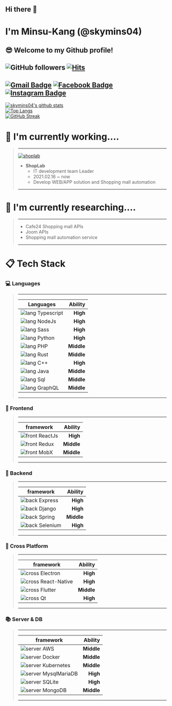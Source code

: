 ## Hi there 👋
# I'm Minsu-Kang (@skymins04)

## 😎 Welcome to my Github profile!

## ![GitHub followers](https://img.shields.io/github/followers/skymins04?color=%23D0C300&label=GitHub%20Followers) [![Hits](https://hits.seeyoufarm.com/api/count/incr/badge.svg?url=https%3A%2F%2Fgithub.com%2Fskymins04%2Fhit-counter&count_bg=%23D0C300&title_bg=%23555555&icon=verizon.svg&icon_color=%23E7E7E7&title=hits&edge_flat=false)](https://hits.seeyoufarm.com)
## [![Gmail Badge](https://img.shields.io/badge/-Gmail-d14836?style=flat-square&logo=Gmail&logoColor=white&link=mailto:skymin0417@gmail.com)](mailto:skymin0417@gmail.com) [![Facebook Badge](https://img.shields.io/badge/-Facebook-1877f2?style=flat-square&logo=facebook&logoColor=white&link=https://www.facebook.com/BetaManKang/)](https://facebook.com/BetaManKang) [![Instagram Badge](https://img.shields.io/badge/-Instagram-dd2a7b?style=flat-square&logo=instagram&logoColor=white&link=https://www.instagram.com/minssu_betaman/)](https://www.instagram.com/minssu_betaman/) 

[![skymins04's github stats](https://github-readme-stats.vercel.app/api?username=skymins04&show_icons=true&title_color=FFFF01&bg_color=282A36&text_color=FFFFFF&icon_color=FFFF01)](https://github.com/skymins04) \
[![Top Langs](https://github-readme-stats.vercel.app/api/top-langs/?username=skymins04&layout=compact&langs_count=10&title_color=FFFF01&bg_color=282A36&text_color=FFFFFF&icon_color=FFFF01)](https://github.com/skymins04) \
[![GitHub Streak](https://github-readme-streak-stats.herokuapp.com?user=skymins04&background=282A36&ring=FFFF01&currStreakNum=FFFFFF&fire=FFFF01&sideNums=FFFFFF&currStreakLabel=FFFF01&sideLabels=FFFF01&dates=BDBDBD)](https://git.io/streak-stats)

# 🏢 I'm currently working....

>-------------------------
> [![shoplab](http://shoplab.co.kr/web/upload/category/editor/2020/11/23/eaf39cd9f9868f8809f2ecc32664f745.PNG)](http://shoplab.co.kr)
>* **ShopLab**
>    * IT development team Leader
>    * 2021.02.16 ~ now
>    * Develop WEB/APP solution and Shopping mall automation
>--------------------------

# 🔬 I'm currently researching....

>---------------------
>* Cafe24 Shopping mall APIs
>* Joom APIs
>* Shopping mall automation service
>--------------------

# 📋 Tech Stack

### 💻 Languages

>------------------------------
>| Languages | Ability |
>|---|---:|
>|![lang Typescript](https://img.shields.io/badge/TypeScript-3178C6?style=for-the-badge&logo=TypeScript&logoColor=white&logoWidth=30)|**High**|
>|![lang NodeJs](https://img.shields.io/badge/Node.js-339933?style=for-the-badge&logo=Node.js&logoColor=white&logoWidth=30)| **High**|
>|![lang Sass](https://img.shields.io/badge/Sass-CC6699?style=for-the-badge&logo=Sass&logoColor=white&logoWidth=30)|**High**|
>|![lang Python](https://img.shields.io/badge/Python-3776AB?style=for-the-badge&logo=Python&logoColor=white&logoWidth=30)|**High**|
>|![lang PHP](https://img.shields.io/badge/PHP-777BB4?style=for-the-badge&logo=PHP&logoColor=white&logoWidth=30)|**Middle**|
>|![lang Rust](https://img.shields.io/badge/Rust-000000?style=for-the-badge&logo=Rust&logoColor=white&logoWidth=30)|**Middle**|
>|![lang C++](https://img.shields.io/badge/C++-00599C?style=for-the-badge&logo=C%2B%2B&logoColor=white&logoWidth=30)|**High**|
>|![lang Java](https://img.shields.io/badge/Java-007396?style=for-the-badge&logo=Java&logoColor=white&logoWidth=30)|**Middle**|
>|![lang Sql](https://img.shields.io/badge/Sql-007396?style=for-the-badge&logo=MySQL&logoColor=white&logoWidth=30)|**Middle**|
>|![lang GraphQL](https://img.shields.io/badge/GraphQL-E10098?style=for-the-badge&logo=GraphQL&logoColor=white&logoWidth=30)|**Middle**|
>--------------------------------

### 🎨 Frontend

>-----------------------------------
>| framework | Ability |
>|---|---:|
>|![front ReactJs](https://img.shields.io/badge/React.js-61DAFB?style=for-the-badge&logo=React&logoColor=00001F&logoWidth=30)|**High**|
>|![front Redux](https://img.shields.io/badge/Redux-764ABC?style=for-the-badge&logo=Redux&logoColor=white&logoWidth=30)|**Middle**|
>|![front MobX](https://img.shields.io/badge/MobX-FF9966?style=for-the-badge&logo=MobX&logoColor=00001F&logoWidth=30)|**Middle**|
>--------------------------------

### 🔨 Backend

>---------------------------------
>| framework | Ability |
>|---|---:|
>|![back Express](https://img.shields.io/badge/Express-000000?style=for-the-badge&logo=Express&logoColor=white&logoWidth=30)|**High**|
>|![back Django](https://img.shields.io/badge/Django-092E20?style=for-the-badge&logo=Django&logoColor=white&logoWidth=30)|**High**|
>|![back Spring](https://img.shields.io/badge/Spring-6DB33F?style=for-the-badge&logo=Spring&logoColor=white&logoWidth=30)|**Middle**|
>|![back Selenium](https://img.shields.io/badge/Selenium-43B02A?style=for-the-badge&logo=Selenium&logoColor=white&logoWidth=30)|**High**|
>--------------------------------

### 🔗 Cross Platform

>---------------------------------
>| framework | Ability |
>|---|---:|
>|![cross Electron](https://img.shields.io/badge/Electron-47848F?style=for-the-badge&logo=Electron&logoColor=white&logoWidth=30)|**High**|
>|![cross React-Native](https://img.shields.io/badge/React%20Native-61DAFB?style=for-the-badge&logo=React&logoColor=00001F&logoWidth=30)|**High**|
>|![cross Flutter](https://img.shields.io/badge/Flutter-02569B?style=for-the-badge&logo=Flutter&logoColor=white&logoWidth=30)|**Middle**|
>|![cross Qt](https://img.shields.io/badge/Qt-41CD52?style=for-the-badge&logo=Qt&logoColor=white&logoWidth=30)|**High**|
>--------------------------------

### 📚 Server & DB

>---------------------------------
>| framework | Ability |
>|---|---:|
>|![server AWS](https://img.shields.io/badge/Amazon%20AWS-232F3E?style=for-the-badge&logo=Amazon%20AWS&logoColor=white&logoWidth=30)|**Middle**|
>|![server Docker](https://img.shields.io/badge/Docker-2496ED?style=for-the-badge&logo=Docker&logoColor=white&logoWidth=30)|**Middle**|
>|![server Kubernetes](https://img.shields.io/badge/Kubernetes-326CE5?style=for-the-badge&logo=Kubernetes&logoColor=white&logoWidth=30)|**Middle**|
>|![server MysqlMariaDB](https://img.shields.io/badge/MySQL%20&%20MariaDB-003545?style=for-the-badge&logo=MariaDB&logoColor=white&logoWidth=30)|**High**|
>|![server SQLite](https://img.shields.io/badge/SQLite-003B57?style=for-the-badge&logo=SQLite&logoColor=white&logoWidth=30)|**High**|
>|![server MongoDB](https://img.shields.io/badge/MongoDB-47A248?style=for-the-badge&logo=MongoDB&logoColor=white&logoWidth=30)|**Middle**|
>--------------------------------


